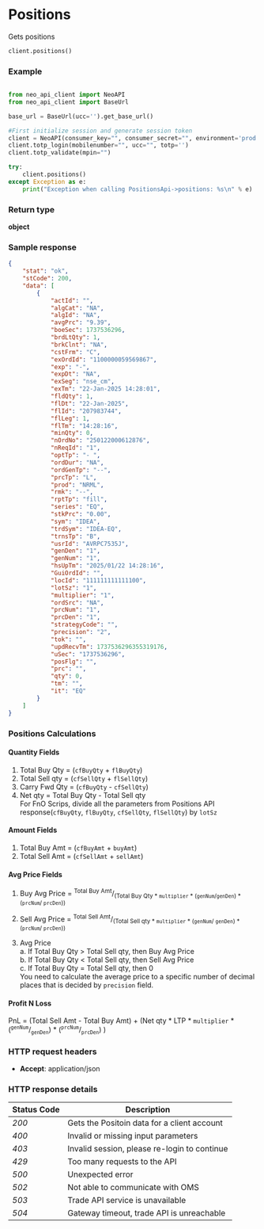 # **Positions**
Gets positions

```python
client.positions()
```

### Example

```python

from neo_api_client import NeoAPI
from neo_api_client import BaseUrl

base_url = BaseUrl(ucc='').get_base_url()

#First initialize session and generate session token
client = NeoAPI(consumer_key="", consumer_secret="", environment='prod', access_token=None, neo_fin_key=None, base_url=base_url)
client.totp_login(mobilenumber="", ucc="", totp='')
client.totp_validate(mpin="")

try:
    client.positions()
except Exception as e:
    print("Exception when calling PositionsApi->positions: %s\n" % e)
```

### Return type

**object**

### Sample response
```json
{
    "stat": "ok",
    "stCode": 200,
    "data": [
        {
            "actId": "",
            "algCat": "NA",
            "algId": "NA",
            "avgPrc": "9.39",
            "boeSec": 1737536296,
            "brdLtQty": 1,
            "brkClnt": "NA",
            "cstFrm": "C",
            "exOrdId": "1100000059569867",
            "exp": "-",
            "expDt": "NA",
            "exSeg": "nse_cm",
            "exTm": "22-Jan-2025 14:28:01",
            "fldQty": 1,
            "flDt": "22-Jan-2025",
            "flId": "207983744",
            "flLeg": 1,
            "flTm": "14:28:16",
            "minQty": 0,
            "nOrdNo": "250122000612876",
            "nReqId": "1",
            "optTp": "- ",
            "ordDur": "NA",
            "ordGenTp": "--",
            "prcTp": "L",
            "prod": "NRML",
            "rmk": "--",
            "rptTp": "fill",
            "series": "EQ",
            "stkPrc": "0.00",
            "sym": "IDEA",
            "trdSym": "IDEA-EQ",
            "trnsTp": "B",
            "usrId": "AVRPC7535J",
            "genDen": "1",
            "genNum": "1",
            "hsUpTm": "2025/01/22 14:28:16",
            "GuiOrdId": "",
            "locId": "111111111111100",
            "lotSz": "1",
            "multiplier": "1",
            "ordSrc": "NA",
            "prcNum": "1",
            "prcDen": "1",
            "strategyCode": "",
            "precision": "2",
            "tok": "",
            "updRecvTm": 1737536296355319176,
            "uSec": "1737536296",
            "posFlg": "",
            "prc": "",
            "qty": 0,
            "tm": "",
            "it": "EQ"
        }
    ]
}

```

### Positions Calculations
#### Quantity Fields
1. Total Buy Qty = (`cfBuyQty` + `flBuyQty`) 
2. Total Sell qty = (`cfSellQty` + `flSellQty`) 
3. Carry Fwd Qty = (`cfBuyQty` - `cfSellQty`) 
4. Net qty = Total Buy Qty - Total Sell qty </br>
For FnO Scrips, divide all the parameters from Positions API response(`cfBuyQty`, `flBuyQty`, `cfSellQty`, `flSellQty`)  by `lotSz`

#### Amount Fields
1. Total Buy Amt = (`cfBuyAmt` + `buyAmt`)
2. Total Sell Amt = (`cfSellAmt` + `sellAmt`)

#### Avg Price Fields
1. Buy Avg Price = <sup>Total Buy Amt</sup>/<sub>(Total Buy Qty * `multiplier` * (`genNum`/`genDen`) * (`prcNum`/ `prcDen`))</sub>

2. Sell Avg Price = <sup>Total Sell Amt</sup>/<sub>(Total Sell qty * `multiplier` * (`genNum`/ `genDen`) * (`prcNum`/ `prcDen`))</sub>
3. Avg Price </br>
    a. If Total Buy Qty > Total Sell qty, then Buy Avg Price </br>
    b. If Total Buy Qty < Total Sell qty, then Sell Avg Price </br>
    c. If Total Buy Qty = Total Sell qty, then 0 </br>
You need to calculate the average price to a specific number of decimal places that is decided by `precision` field.

#### Profit N Loss

PnL = (Total Sell Amt - Total Buy Amt) + (Net qty * LTP *  `multiplier` * (<sup>`genNum`</sup>/<sub>`genDen`</sub>) * (<sup>`prcNum`</sup>/<sub>`prcDen`</sub>) )


### HTTP request headers

 - **Accept**: application/json


### HTTP response details
| Status Code | Description                                  |
|-------------|----------------------------------------------|
| *200*       | Gets the Positoin data for a client account  |
| *400*       | Invalid or missing input parameters          |
| *403*       | Invalid session, please re-login to continue |
| *429*       | Too many requests to the API                 |
| *500*       | Unexpected error                             |
| *502*       | Not able to communicate with OMS             |
| *503*       | Trade API service is unavailable             |
| *504*       | Gateway timeout, trade API is unreachable    |
